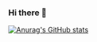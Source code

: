 ### Hi there 👋

[![Anurag's GitHub stats](https://github-readme-stats.vercel.app/api?username=sparrowyang&show_icons=true&theme=dark)](https://github.com/anuraghazra/github-readme-stats)

<!--
[![Top Langs](https://github-readme-stats.vercel.app/api/top-langs/?username=sparrowyang)](https://github.com/anuraghazra/github-readme-stats)
-->
<!--
**sparrowyang/sparrowyang** is a ✨ _special_ ✨ repository because its `README.md` (this file) appears on your GitHub profile.

Here are some ideas to get you started:

- 🔭 I’m currently working on ...
- 🌱 I’m currently learning ...
- 👯 I’m looking to collaborate on ...
- 🤔 I’m looking for help with ...
- 💬 Ask me about ...
- 📫 How to reach me: ...
- 😄 Pronouns: ...
- ⚡ Fun fact: ...
-->
